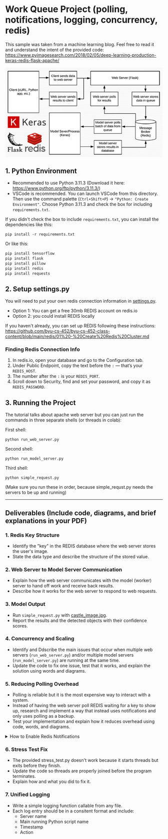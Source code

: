 # Work Queue Project (polling, notifications, logging, concurrency, redis)

This sample was taken from a machine learning blog. Feel free to read it and understand the intent of the provided code:  
https://www.pyimagesearch.com/2018/02/05/deep-learning-production-keras-redis-flask-apache/

![alt text](system_design.png)

## 1. Python Environment

- Recommended to use Python 3.11.3 (Download it here: https://www.python.org/ftp/python/3.11.3/)
- VSCode is recommended. You can launch VSCode from this directory. Then use the command palette (`Ctrl+Shift+P`) → `"Python: Create Environment"`. Choose Python 3.11.3 and check the box for including `requirements.txt`.

If you didn't check the box to include `requirements.txt`, you can install the dependencies like this:

```
pip install -r requirements.txt
```

Or like this:  

```
pip install tensorflow
pip install flask
pip install pillow
pip install redis
pip install requests
```

## 2. Setup settings.py

You will need to put your own redis connection information in [settings.py](settings.py). 
- Option 1: You can get a free 30mb REDIS account on redis.io
- Option 2: you could install REDIS locally

If you haven't already, you can set up REDIS following these instructions:  
https://github.com/byu-cs-452/byu-cs-452-class-content/blob/main/redis/01%20-%20Create%20Redis%20Cluster.md  

### Finding Redis Connection Info
1. In redis.io, open your database and go to the Configuration tab.
2. Under Public Endpoint, copy the text before the `:` — that’s your `REDIS_HOST`.
3. The number after the `:` is your `REDIS_PORT`.
4. Scroll down to Security, find and set your password, and copy it as `REDIS_PASSWORD`.

## 3. Running the Project

The tutorial talks about apache web server but you can just run the commands in three separate shells (or threads in colab):

First shell:
```
python run_web_server.py 
```

Second shell:
```
python run_model_server.py
```

Third shell:
```
python simple_request.py 
```

(Make sure you run these in order, because simple_requst.py needs the servers to be up and running)

---

## Deliverables (Include code, diagrams, and brief explanations in your PDF)

### 1. Redis Key Structure
- Identify the "key" in the REDIS database where the web server stores the user's image.  
- State the data type and describe the structure of the stored value.  

### 2. Web Server to Model Server Communication
- Explain how the web server communicates with the model (worker) server to hand off work and receive back results.  
- Describe how it works for the web server to respond to web requests. 

### 3. Model Output
- Run `simple_request.py` with [castle_image.jpg](castle_image.jpg).  
- Report the results and the detected objects with their confidence scores.  

### 4. Concurrency and Scaling
- Identify and Ddscribe the main issues that occur when multiple web servers (`run_web_server.py`) and/or multiple model servers (`run_model_server.py`) are running at the same time.    
- Update the code to fix one issue, test that it works, and explain the solution using words and diagrams.  

### 5. Reducing Polling Overhead
- Polling is reliable but it is the most expensive way to interact with a system.  
- Instead of having the web server poll REDIS waiting for a key to show up, research and implement a way that instead uses notifications and only uses polling as a backup.
- Test your implementation and explain how it reduces overhead using code, words, and diagrams.  

<details>
<summary>How to Enable Redis Notifications</summary>
To use Redis notifications it is not that difficult. Though you do need to open the redis CLI (you can access from the cloud redis insight tool) and enable notifications:  
	
```
CONFIG SET notify-keyspace-events KEA
```

The Code then to enable this would be:  

```py
db = redis.StrictRedis(host=settings.REDIS_HOST,
	port=settings.REDIS_PORT, password=settings.REDIS_PASSWORD, db=settings.REDIS_DB)
# Define a handle to the pubsub
p = db.pubsub()

#....

# generate an ID for the classification then add the
# classification ID + image to the queue
k = str(uuid.uuid4())
image = helpers.base64_encode_image(image)
d = {"id": k, "image": image}

# Subscribe to key-space events for our specific key (subscribe before queueing work so we don't miss it!)
p.psubscribe(f"__keyspace@0__:{k}")

# Push work into queue
db.rpush(settings.IMAGE_QUEUE, json.dumps(d))

#....

print(f"waiting for message...")
result = p.get_message(timeout=24.0)
print (result)
output = db.get(k)
print (output)
```
</details>

### 6. Stress Test Fix
- The provided stress_test.py doesn't work because it starts threads but exits before they finish.
- Update the code so threads are properly joined before the program terminates.
- Explain how and what you did to fix it.

### 7. Unified Logging
- Write a simple logging function callable from any file.
- Each log entry should be in a consitent format and include:
	- Server name
	- Main running Python script name
	- Timestamp
	- Action
